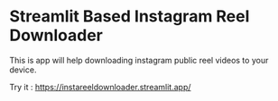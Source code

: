 # Streamlit Based Instagram Reel Downloader

This is app will help downloading instagram public reel videos to your device.

Try it : https://instareeldownloader.streamlit.app/
